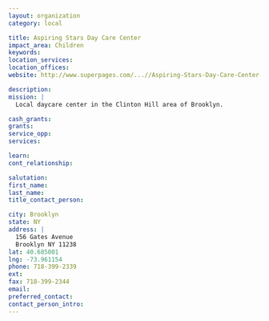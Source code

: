 ```yaml
---
layout: organization
category: local

title: Aspiring Stars Day Care Center
impact_area: Children
keywords: 
location_services: 
location_offices: 
website: http://www.superpages.com/...//Aspiring-Stars-Day-Care-Center-

description: 
mission: |
  Local daycare center in the Clinton Hill area of Brooklyn.

cash_grants: 
grants: 
service_opp: 
services: 

learn: 
cont_relationship: 

salutation: 
first_name: 
last_name: 
title_contact_person: 

city: Brooklyn
state: NY
address: |
  156 Gates Avenue     
  Brooklyn NY 11238
lat: 40.685001
lng: -73.961154
phone: 718-399-2339
ext: 
fax: 718-399-2344
email: 
preferred_contact: 
contact_person_intro: 
---
```

